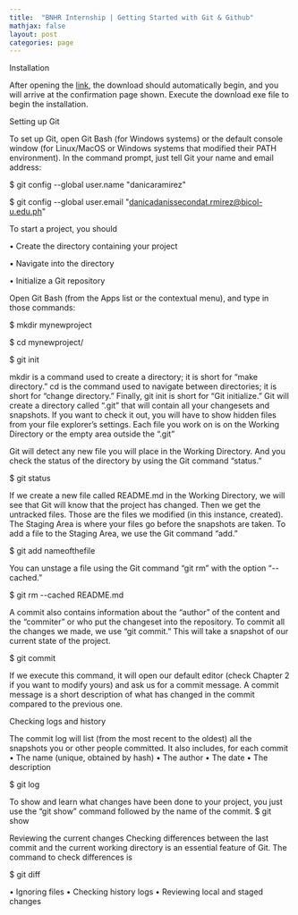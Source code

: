 ```yaml
---
title:  "BNHR Internship | Getting Started with Git & Github"
mathjax: false
layout: post
categories: page
---
```



Installation

After opening the [link](https://git-scm.com/download/win), the download should automatically begin, and you will arrive at the confirmation page shown. Execute the download exe file to begin the installation. 


Setting up Git

To set up Git, open Git Bash (for Windows systems) or the default console window (for Linux/MacOS or Windows systems that modified their PATH environment). In the command prompt, just tell Git your name and email address: 

$ git config --global user.name "danicaramirez"

$ git config --global user.email "danicadanissecondat.rmirez@bicol-u.edu.ph" 


To start a project, you should

•	Create the directory containing your project 

•	Navigate into the directory 

•	Initialize a Git repository 

Open Git Bash (from the Apps list or the contextual menu), and type in those commands: 

$ mkdir mynewproject

$ cd mynewproject/

$ git init

mkdir is a command used to create a directory; it is short for “make directory.” cd is the command used to navigate between directories; it is short for “change directory.” Finally, git init is short for “Git initialize.” Git will create a directory called “.git” that will contain all your changesets and snapshots. If you want to check it out, you will have to show hidden files from your file explorer’s settings. Each file you work on is on the Working Directory or the empty area outside the “.git” 

Git will detect any new file you will place in the Working Directory. And you check the status of the directory by using the Git command “status.” 

$ git status 

If we create a new file called README.md in the Working Directory, we will see that Git will know that the project has changed. Then we get the untracked files. Those are the files we modified (in this instance, created). The Staging Area is where your files go before the snapshots are taken. 
To add a file to the Staging Area, we use the Git command “add.” 

$ git add nameofthefile

You can unstage a file using the Git command “git rm” with the option “--cached.” 

$ git rm --cached README.md 


A commit also contains information about the “author” of the content and the “commiter” or who put the changeset into the repository. 
To commit all the changes we made, we use “git commit.” This will take a snapshot of our current state of the project. 

$ git commit 

If we execute this command, it will open our default editor (check Chapter 2 if you want to modify yours) and ask us for a commit message. A commit message is a short description of what has changed in the commit compared to the previous one. 

Checking logs and history 

The commit log will list (from the most recent to the oldest) all the snapshots you or other people committed. It also includes, for each commit 
•	The name (unique, obtained by hash) 
•	The author 
•	The date 
•	The description 

$ git log 

To show and learn what changes have been done to your project, you just use the “git show” command followed by the name of the commit. 
$ git show <name>

Reviewing the current changes 
Checking differences between the last commit and the current working directory is an essential feature of Git. The command to check differences is 

$ git diff 

•	Ignoring files 
•	Checking history logs 
•	Reviewing local and staged changes 













